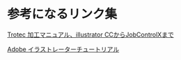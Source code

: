 # 参考になるリンク集

[Trotec 加工マニュアル、illustrator CCからJobControlXまで](https://www.troteclaser.com/fileadmin/content/images/Contact_Support/Manuals/FirstLaser-Illustrator-JC10-v4.pdf)

[Adobe イラストレーターチュートリアル](https://helpx.adobe.com/jp/illustrator/how-to/what-is-illustrator.html)

